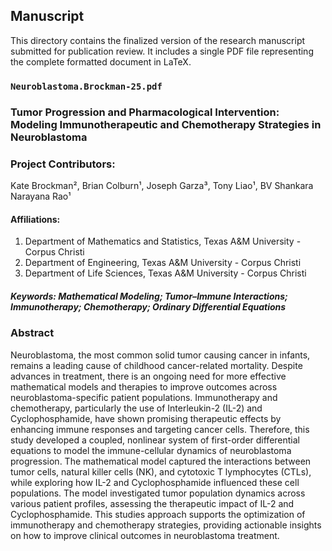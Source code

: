 ## Manuscript

This directory contains the finalized version of the research manuscript submitted for publication review. It includes a single PDF file representing the complete formatted document in LaTeX. 

### `Neuroblastoma.Brockman-25.pdf`

### Tumor Progression and Pharmacological Intervention: Modeling Immunotherapeutic and Chemotherapy Strategies in Neuroblastoma

### Project Contributors:  
Kate Brockman², Brian Colburn¹, Joseph Garza³, Tony Liao¹, BV Shankara Narayana Rao¹

#### Affiliations:
1. Department of Mathematics and Statistics, Texas A&M University - Corpus Christi  
3. Department of Engineering, Texas A&M University - Corpus Christi
2. Department of Life Sciences, Texas A&M University - Corpus Christi

##### **Keywords**: Mathematical Modeling; Tumor–Immune Interactions; Immunotherapy; Chemotherapy; Ordinary Differential Equations

### Abstract
Neuroblastoma, the most common solid tumor causing cancer in infants, remains a leading cause of childhood cancer-related mortality. Despite advances in treatment, there is an ongoing need for more effective mathematical models and therapies to improve outcomes across neuroblastoma-specific patient populations. Immunotherapy and chemotherapy, particularly the use of Interleukin-2 (IL-2) and Cyclophosphamide, have shown promising therapeutic effects by enhancing immune responses and targeting cancer cells. Therefore, this study developed a coupled, nonlinear system of first-order differential equations to model the immune-cellular dynamics of neuroblastoma progression. The mathematical model captured the interactions between tumor cells, natural killer cells (NK), and cytotoxic T lymphocytes (CTLs), while exploring how IL-2 and Cyclophosphamide influenced these cell populations. The model investigated tumor population dynamics across various patient profiles, assessing the therapeutic impact of IL-2 and Cyclophosphamide. This studies approach supports the optimization of immunotherapy and chemotherapy strategies, providing actionable insights on how to improve clinical outcomes in neuroblastoma treatment.
